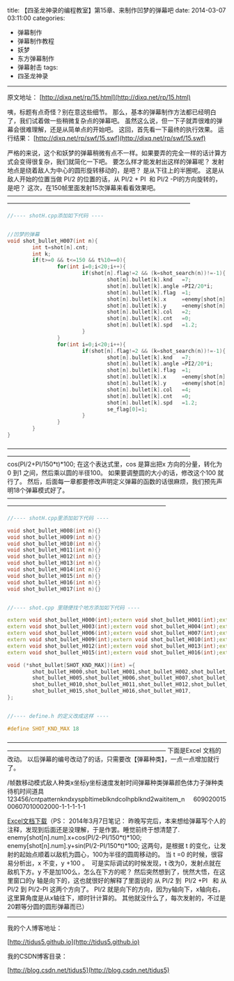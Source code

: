 title: 【四圣龙神录的编程教室】第15章、来制作凹梦的弹幕吧
date: 2014-03-07 03:11:00
categories:
- 弹幕制作
- 弹幕制作教程
- 妖梦
- 东方弹幕制作
- 弹幕射击
tags:
- 四圣龙神录
---
原文地址：
[http://dixq.net/rp/15.html](http://dixq.net/rp/15.html)

咦，标题有点奇怪？别在意这些细节。
那么，基本的弹幕制作方法都已经明白了，我们试着做一些稍微复杂点的弹幕吧。
虽然这么说，但一下子就弄很难的弹幕会很难理解，还是从简单点的开始吧。
这回，首先看一下最终的执行效果。
运行结果：
[http://dixq.net/rp/swf/15.swf](http://dixq.net/rp/swf/15.swf)

严格的来说，这个和妖梦的弹幕稍微有点不一样。如果要弄的完全一样的话计算方式会变得很复杂，我们就简化一下吧。
要怎么样才能发射出这样的弹幕呢？
发射地点是绕着敌人为中心的圆形旋转移动的，是吧？
是从下往上的半圈呢。
这是从敌人开始的位置当做 PI/2 的位置的话，从 PI/2 + PI  和 PI/2 -PI的方向旋转的，是吧？
这次，在150帧里面发射15次弹幕来看看效果吧。
——————————————————————————————————————————————————————————————————


```cpp
//---- shotH.cpp添加如下代码 ----


//凹梦的弹幕
void shot_bullet_H007(int n){
        int t=shot[n].cnt;
        int k;
        if(t>=0 && t<=150 && t%10==0){
                for(int i=0;i<20;i++){
                        if(shot[n].flag!=2 && (k=shot_search(n))!=-1){
                                shot[n].bullet[k].knd   =7;
                                shot[n].bullet[k].angle =PI2/20*i;
                                shot[n].bullet[k].flag  =1;
                                shot[n].bullet[k].x     =enemy[shot[n].num].x+cos(PI/2+PI/150*t)*100;
                                shot[n].bullet[k].y     =enemy[shot[n].num].y+sin(PI/2+PI/150*t)*100;
                                shot[n].bullet[k].col   =2;
                                shot[n].bullet[k].cnt   =0;
                                shot[n].bullet[k].spd   =1.2;
                        }
                }
                for(int i=0;i<20;i++){
                        if(shot[n].flag!=2 && (k=shot_search(n))!=-1){
                                shot[n].bullet[k].knd   =7;
                                shot[n].bullet[k].angle =PI2/20*i;
                                shot[n].bullet[k].flag  =1;
                                shot[n].bullet[k].x     =enemy[shot[n].num].x+cos(PI/2-PI/150*t)*100;
                                shot[n].bullet[k].y     =enemy[shot[n].num].y+sin(PI/2-PI/150*t)*100;
                                shot[n].bullet[k].col   =4;
                                shot[n].bullet[k].cnt   =0;
                                shot[n].bullet[k].spd   =1.2;
                                se_flag[0]=1;
                        }
                }
        }
}
```
——————————————————————————————————————————————————————————————————
cos(PI/2+PI/150*t)*100;
在这个表达式里，cos 是算出把x 方向的分量，转化为 0 到1 之间，然后乘以圆的半径100。
如果要调整圆的大小的话，修改这个100 就行了。
然后，后面每一章都要修改声明定义弹幕的函数的话很麻烦，我们预先声明18个弹幕模式好了。
——————————————————————————————————————————————————————————————


```cpp
//---- shotH.cpp里添加如下代码 ----

void shot_bullet_H008(int n){}
void shot_bullet_H009(int n){}
void shot_bullet_H010(int n){}
void shot_bullet_H011(int n){}
void shot_bullet_H012(int n){}
void shot_bullet_H013(int n){}
void shot_bullet_H014(int n){}
void shot_bullet_H015(int n){}
void shot_bullet_H016(int n){}
void shot_bullet_H017(int n){}


//---- shot.cpp 里随便找个地方添加如下代码 ----

extern void shot_bullet_H000(int);extern void shot_bullet_H001(int);extern void shot_bullet_H002(int);
extern void shot_bullet_H003(int);extern void shot_bullet_H004(int);extern void shot_bullet_H005(int);
extern void shot_bullet_H006(int);extern void shot_bullet_H007(int);extern void shot_bullet_H008(int);
extern void shot_bullet_H009(int);extern void shot_bullet_H010(int);extern void shot_bullet_H011(int);
extern void shot_bullet_H012(int);extern void shot_bullet_H013(int);extern void shot_bullet_H014(int);
extern void shot_bullet_H015(int);extern void shot_bullet_H016(int);extern void shot_bullet_H017(int);

void (*shot_bullet[SHOT_KND_MAX])(int) ={
        shot_bullet_H000,shot_bullet_H001,shot_bullet_H002,shot_bullet_H003,shot_bullet_H004,
        shot_bullet_H005,shot_bullet_H006,shot_bullet_H007,shot_bullet_H008,shot_bullet_H009,
        shot_bullet_H010,shot_bullet_H011,shot_bullet_H012,shot_bullet_H013,shot_bullet_H014,
        shot_bullet_H015,shot_bullet_H016,shot_bullet_H017,
};


//---- define.h 的定义改成这样 ----

#define SHOT_KND_MAX 18
```
——————————————————————————————————————————————————————————————
下面是Excel 文档的改动。
以后弹幕的编号改动了的话，只需要改【弹幕种类】，一点一点增加就行了。

/帧数移动模式敌人种类x坐标y坐标速度发射时间弹幕种类弹幕颜色体力子弹种类待机时间道具123456/cntpatternkndxyspbltimeblkndcolhpblknd2waititem_n     60902001500607010002000-1-1-1-1-1

[Excel文档下载](http://dixq.net/rp/img/15/storyH0.csv)（PS： 2014年3月7日笔记：
昨晚写完后，本来想给弹幕写个人的注释，发现到后面还是没理解，于是作罢。睡觉前终于想清楚了.
    enemy[shot[n].num].x+cos(PI/2-PI/150\*t)\*100;
    enemy[shot[n].num].y+sin(PI/2-PI/150\*t)\*100;
这两句，是根据 t 的变化，让发射的起始点顺着以敌机为圆心，100为半径的圆周移动的。
当 t =0 的时候，很容易分析出，x 不变，y +100 。  可是实际调试的时候发现，t 改为0，发射点就在敌机下方。y 不是加100么，怎么在下方的呢？
然后突然想到了，恍然大悟，在这里窗口的y 轴是向下的，这也就很好的解释了里面说的 从 PI/2 到  PI/2 +PI   和 从PI/2 到 PI/2-PI 这两个方向了。
PI/2 就是向下的方向，因为y轴向下，x轴向右，这里算角度是从x轴往下，顺时针计算的。
其他就没什么了，每次发射的，不过是20颗等分圆的圆形弹幕而已）

---
我的个人博客地址：

[http://tidus5.github.io](http://tidus5.github.io)

我的CSDN博客目录：

[http://blog.csdn.net/tidus5](http://blog.csdn.net/tidus5)
